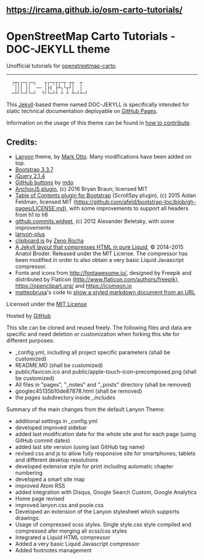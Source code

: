 ## https://ircama.github.io/osm-carto-tutorials/

# OpenStreetMap Carto Tutorials - DOC-JEKYLL theme

Unofficial tutorials for [openstreetmap-carto](https://github.com/gravitystorm/openstreetmap-carto).

-------------

```
  ┌┬┐┌─┐┌─┐   ┬┌─┐┬┌─┬ ┬┬  ┬
   │││ ││  ── │├┤ ├┴┐└┬┘│  │
  ─┴┘└─┘└─┘  └┘└─┘┴ ┴ ┴ ┴─┘┴─┘
```

This [Jekyll](http://jekyllrb.com/)-based theme named DOC-JEKYLL is specifically intended for static technical documentation deployable on [GitHub Pages](https://pages.github.com/).

Information on the usage of this theme can be found in [how to contribute](_notes/how-to-contribute.md).

## Credits:

* [Lanyon](http://lanyon.getpoole.com) theme, by [Mark Otto](https://github.com/mdo). Many modifications have been added on top.
* [Bootstrap 3.3.7](https://getbootstrap.com)
* [jQuery 2.1.4](https://jquery.com/)
* [GitHub buttons](https://ghbtns.com/) by [mdo](https://twitter.com/mdo)
* [AnchorJS plugin](https://github.com/bryanbraun/anchorjs), (c) 2016 Bryan Braun; licensed MIT
* [Table of Contents plugin for Bootstrap](https://afeld.github.io/bootstrap-toc/) (ScrollSpy plugin), (c) 2015 Aidan Feldman, licensed MIT (https://github.com/afeld/bootstrap-toc/blob/gh-pages/LICENSE.md), with some improvements to support all headers from h1 to h6
* [github.commits.widget](https://github.com/alexanderbeletsky/github-commits-widget), (c) 2012 Alexander Beletsky, with some improvements
* [lanyon-plus](https://github.com/dyndna/lanyon-plus)
* [clipboard.js](https://clipboardjs.com/) by [Zeno Rocha](http://zenorocha.com/)
* [A Jekyll layout that compresses HTML in pure Liquid](https://github.com/penibelst/jekyll-compress-html), © 2014–2015 Anatol Broder. Released under the MIT License. The compressor has been modified in order to also obtain a very basic Liquid Javascript compressor.
* Fonts and icons from http://fontawesome.io/, designed by Freepik and distributed by Flaticon (http://www.flaticon.com/authors/freepik), https://openclipart.org/ and https://icomoon.io
* [matteobrusa](https://github.com/matteobrusa)'s code to [show a styled markdown document from an URL](https://matteobrusa.github.io/md-styler/)

Licensed under the [MIT License](http://opensource.org/licenses/MIT)

Hosted by [GitHub](https://github.com)

This site can be cloned and reused freely. The following files and data are specific and need deletion or customization when forking this site for different purposes:

- _config.yml, including all project specific parameters (shall be customized)
- README.MD (shall be customized)
- public/favicon.ico and public/apple-touch-icon-precomposed.png (shall be customized)
- All files in "pages", "_notes" and "_posts" directory (shall be removed)
- googlec45135b10de87878.html (shall be removed)
- the *pages* subdirectory inside *_includes*

Summary of the main changes from the default Lanyon Theme:

 * additional settings in _config.yml
 * developed improved sidebar
 * added last modification date for the whole site and for each page (using GitHub commit dates)
 * added last site version (using last GitHub tag name)
 * revised css and js to allow fully responsive site for smartphones, tablets and different desktop resolutions
 * developed extensive style for print including automatic chapter numbering
 * developed a smart site map
 * improved Atom RSS
 * added integration with Disqus, Google Search Custom, Google Analytics
 * Home page revised
 * improved lanyon.css and poole.css
 * Developed an extension of the Lanyon stylesheet which supports drawings.
 * Usage of compressed scss styles. Single style.css style compiled and compressed afer merging all scss/css styles
 * Integrated a Liquid HTML compressor
 * Added a very basic Liquid Javascript compressor
 * Added footnotes management
